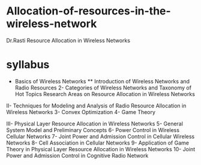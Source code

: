 # Allocation-of-resources-in-the-wireless-network
Dr.Rasti Resource Allocation in Wireless Networks 
# syllabus
* Basics of Wireless Networks
  ** Introduction of Wireless Networks and Radio Resources
  2- Categories of Wireless Networks and Taxonomy of Hot Topics Research Areas on Resource Allocation in Wireless Networks

II- Techniques for Modeling and Analysis of Radio Resource Allocation in Wireless Networks
  3- Convex Optimization
  4- Game Theory

III- Physical Layer Resource Allocation in Wireless Networks
  5- General System Model and Preliminary Concepts
  6- Power Control in Wireless Cellular Networks
  7- Joint Power and Admission Control in Cellular Wireless Networks
  8- Cell Association in Cellular Networks
  9- Application of Game Theory in Physical Layer Resource Allocation in Wireless Networks
  10- Joint Power and Admission Control in Cognitive Radio Network
